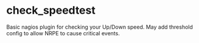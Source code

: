 # check_speedtest
Basic nagios plugin for checking your Up/Down speed. May add threshold config to allow NRPE to cause critical events.

